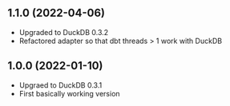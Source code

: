 1.1.0 (2022-04-06)
------------------

- Upgraded to DuckDB 0.3.2
- Refactored adapter so that dbt threads > 1 work with DuckDB

1.0.0 (2022-01-10)
------------------

- Upgraed to DuckDB 0.3.1
- First basically working version
